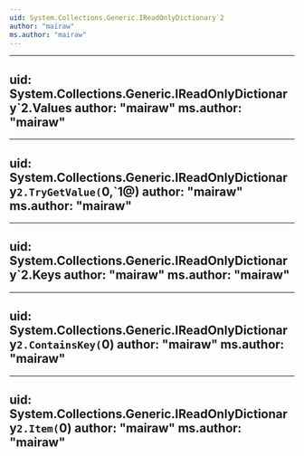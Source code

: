 ```yaml
---
uid: System.Collections.Generic.IReadOnlyDictionary`2
author: "mairaw"
ms.author: "mairaw"
---
```


---
uid: System.Collections.Generic.IReadOnlyDictionary`2.Values
author: "mairaw"
ms.author: "mairaw"
---

---
uid: System.Collections.Generic.IReadOnlyDictionary`2.TryGetValue(`0,`1@)
author: "mairaw"
ms.author: "mairaw"
---

---
uid: System.Collections.Generic.IReadOnlyDictionary`2.Keys
author: "mairaw"
ms.author: "mairaw"
---

---
uid: System.Collections.Generic.IReadOnlyDictionary`2.ContainsKey(`0)
author: "mairaw"
ms.author: "mairaw"
---

---
uid: System.Collections.Generic.IReadOnlyDictionary`2.Item(`0)
author: "mairaw"
ms.author: "mairaw"
---
